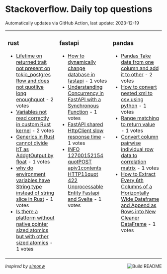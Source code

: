 # Stackoverflow. Daily top questions 

Automatically updates via GitHub Action, last update: <!-- date starts -->2023-12-19<!-- date ends -->


<table><tr><td valign="top" width="33%">

### rust
<!-- rust starts -->
* [Lifetime on returned trait not present on tokio_postgres Row and does not quotlive long enoughquot](https://stackoverflow.com/questions/77682165/lifetime-on-returned-trait-not-present-on-tokio-postgres-row-and-does-not-live) - 2 votes
* [Variables not read correctly in custom Rust kernel](https://stackoverflow.com/questions/77680724/variables-not-read-correctly-in-custom-rust-kernel) - 2 votes
* [Generics in Rust cannot divide ltT as AddgtOutput by float](https://stackoverflow.com/questions/77680792/generics-in-rust-cannot-divide-t-as-addoutput-by-float) - 1 votes
* [why do environment variables have String type instead of string slice in Rust](https://stackoverflow.com/questions/77680012/why-do-environment-variables-have-string-type-instead-of-string-slice-in-rust) - 1 votes
* [Is there a platform without native pointer sized atomics but with other sized atomics](https://stackoverflow.com/questions/77682473/is-there-a-platform-without-native-pointer-sized-atomics-but-with-other-sized-at) - 1 votes
<!-- rust ends -->
</td><td valign="top" width="34%">


### fastapi
<!-- fastapi starts -->
* [How to dynamically change database in fastapi](https://stackoverflow.com/questions/77685931/how-to-dynamically-change-database-in-fastapi) - 1 votes
* [Understanding Concurrency in FastAPI with a Synchronous Function](https://stackoverflow.com/questions/77685230/understanding-concurrency-in-fastapi-with-a-synchronous-function) - 1 votes
* [FastAPI shared HttpClient slow response time](https://stackoverflow.com/questions/77679885/fastapi-shared-httpclient-slow-response-time) - 1 votes
* [INFO 12700152154  quotPOST apiv1contents HTTP11quot 422 Unprocessable Entity Fastapi and Svelte](https://stackoverflow.com/questions/77678489/info-127-0-0-152154-post-api-v1-contents-http-1-1-422-unprocessable-enti) - 1 votes
<!-- fastapi ends -->
</td><td valign="top" width="34%">


### pandas
<!-- pandas starts -->
* [Pandas Take date from one column and add it to other](https://stackoverflow.com/questions/77678190/pandas-take-date-from-one-column-and-add-it-to-other) - 2 votes
* [How to convert nested xml to csv using python](https://stackoverflow.com/questions/77683586/how-to-convert-nested-xml-to-csv-using-python) - 1 votes
* [Range matching to return value](https://stackoverflow.com/questions/77687880/range-matching-to-return-value) - 1 votes
* [Convert column pairwise individual row data to correlation matrix](https://stackoverflow.com/questions/77685291/convert-column-pairwise-individual-row-data-to-correlation-matrix) - 1 votes
* [How to Extract Every 6th Columns of a Horizontally Wide Dataframe and Append as Rows into New Cleaner DataFrame](https://stackoverflow.com/questions/77683316/how-to-extract-every-6th-columns-of-a-horizontally-wide-dataframe-and-append-as) - 1 votes
<!-- pandas ends -->
</td></tr></table>

<a href="https://github.com/hp0404/hp0404/actions"><img src="https://github.com/hp0404/hp0404/workflows/Build%20README/badge.svg" align="right" alt="Build README"></a> <p>*Inspired by  [simonw](https://github.com/simonw/simonw)*</p>
